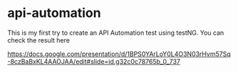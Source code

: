 # api-automation
This is my first try to create an API Automation test using testNG. You can check the result here

https://docs.google.com/presentation/d/1BPS0YArLoY0L4O3N03rHvm57Sq-8czBaBxKL4AAOJAA/edit#slide=id.g32c0c78765b_0_737
